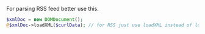 For parsing RSS feed better use this.

```php
$xmlDoc = new DOMDocument();
@$xmlDoc->loadXML($curlData); // for RSS just use loadXML instead of loadHTML
```
